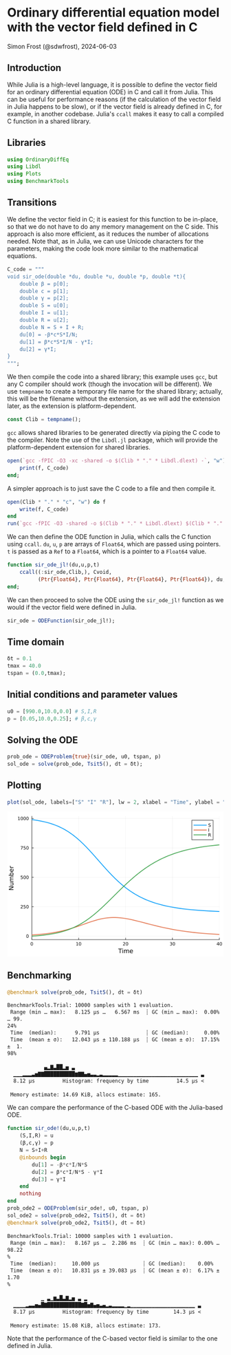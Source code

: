 # Ordinary differential equation model with the vector field defined in C
Simon Frost (@sdwfrost), 2024-06-03

## Introduction

While Julia is a high-level language, it is possible to define the vector field for an ordinary differential equation (ODE) in C and call it from Julia. This can be useful for performance reasons (if the calculation of the vector field in Julia happens to be slow), or if the vector field is already defined in C, for example, in another codebase. Julia's `ccall` makes it easy to call a compiled C function in a shared library.

## Libraries

```julia
using OrdinaryDiffEq
using Libdl
using Plots
using BenchmarkTools
```




## Transitions

We define the vector field in C; it is easiest for this function to be in-place, so that we do not have to do any memory management on the C side. This approach is also more efficient, as it reduces the number of allocations needed. Note that, as in Julia, we can use Unicode characters for the parameters, making the code look more similar to the mathematical equations.

```julia
C_code = """
void sir_ode(double *du, double *u, double *p, double *t){
    double β = p[0];
    double c = p[1];
    double γ = p[2];
    double S = u[0];
    double I = u[1];
    double R = u[2];
    double N = S + I + R;
    du[0] = -β*c*S*I/N;
    du[1] = β*c*S*I/N - γ*I;
    du[2] = γ*I;
}
""";
```




We then compile the code into a shared library; this example uses `gcc`, but any C compiler should work (though the invocation will be different). We use `tempname` to create a temporary file name for the shared library; actually, this will be the filename without the extension, as we will add the extension later, as the extension is platform-dependent.

```julia
const Clib = tempname();
```




`gcc` allows shared libraries to be generated directly via piping the C code to the compiler. Note the use of the `Libdl.jl` package, which will provide the platform-dependent extension for shared libraries.

```julia
open(`gcc -fPIC -O3 -xc -shared -o $(Clib * "." * Libdl.dlext) -`, "w") do f
    print(f, C_code)
end;
```



A simpler approach is to just save the C code to a file and then compile it.

```julia
open(Clib * "." * "c", "w") do f
    write(f, C_code)
end
run(`gcc -fPIC -O3 -shared -o $(Clib * "." * Libdl.dlext) $(Clib * "." * "c")`);
```




We can then define the ODE function in Julia, which calls the C function using `ccall`. `du`, `u`, `p` are arrays of `Float64`, which are passed using pointers. `t` is passed as a `Ref` to a `Float64`, which is a pointer to a `Float64` value.

```julia
function sir_ode_jl!(du,u,p,t)
    ccall((:sir_ode,Clib,), Cvoid,
          (Ptr{Float64}, Ptr{Float64}, Ptr{Float64}, Ptr{Float64}), du, u, p, Ref(t))
end;
```




We can then proceed to solve the ODE using the `sir_ode_jl!` function as we would if the vector field were defined in Julia.

```julia
sir_ode = ODEFunction(sir_ode_jl!);
```




## Time domain

```julia
δt = 0.1
tmax = 40.0
tspan = (0.0,tmax);
```




## Initial conditions and parameter values

```julia
u0 = [990.0,10.0,0.0] # S,I,R
p = [0.05,10.0,0.25]; # β,c,γ
```




## Solving the ODE

```julia
prob_ode = ODEProblem{true}(sir_ode, u0, tspan, p)
sol_ode = solve(prob_ode, Tsit5(), dt = δt);
```




## Plotting

```julia
plot(sol_ode, labels=["S" "I" "R"], lw = 2, xlabel = "Time", ylabel = "Number")
```

![](figures/ode_ccall_11_1.png)



## Benchmarking

```julia
@benchmark solve(prob_ode, Tsit5(), dt = δt)
```

```
BenchmarkTools.Trial: 10000 samples with 1 evaluation.
 Range (min … max):   8.125 μs …   6.567 ms  ┊ GC (min … max):  0.00% … 99.
24%
 Time  (median):      9.791 μs               ┊ GC (median):     0.00%
 Time  (mean ± σ):   12.043 μs ± 110.188 μs  ┊ GC (mean ± σ):  17.15% ±  1.
98%

            ▄▂▇▃██▂▅ ▃                                          
  ▁▁▁▂▂▂▃▅▇▇██████████▆▇▇▄▅▃▃▂▃▂▂▂▂▂▁▁▁▁▁▁▁▁▁▁▁▁▁▁▁▁▁▁▁▁▁▁▁▁▁▁ ▃
  8.12 μs         Histogram: frequency by time         14.5 μs <

 Memory estimate: 14.69 KiB, allocs estimate: 165.
```





We can compare the performance of the C-based ODE with the Julia-based ODE.

```julia
function sir_ode!(du,u,p,t)
    (S,I,R) = u
    (β,c,γ) = p
    N = S+I+R
    @inbounds begin
        du[1] = -β*c*I/N*S
        du[2] = β*c*I/N*S - γ*I
        du[3] = γ*I
    end
    nothing
end
prob_ode2 = ODEProblem(sir_ode!, u0, tspan, p)
sol_ode2 = solve(prob_ode2, Tsit5(), dt = δt)
@benchmark solve(prob_ode2, Tsit5(), dt = δt)
```

```
BenchmarkTools.Trial: 10000 samples with 1 evaluation.
 Range (min … max):   8.167 μs …  2.286 ms  ┊ GC (min … max): 0.00% … 98.22
%
 Time  (median):     10.000 μs              ┊ GC (median):    0.00%
 Time  (mean ± σ):   10.831 μs ± 39.083 μs  ┊ GC (mean ± σ):  6.17% ±  1.70
%

           ▁ ▃▁▆▃█▃▇▂▅ ▃ ▂                                     
  ▁▁▁▁▂▃▃▅▄█▇███████████▇█▅▇▄▅▃▄▂▃▂▂▂▂▁▂▁▁▁▁▁▁▁▁▁▁▁▁▁▁▁▁▁▁▁▁▁ ▃
  8.17 μs         Histogram: frequency by time        14.3 μs <

 Memory estimate: 15.08 KiB, allocs estimate: 173.
```





Note that the performance of the C-based vector field is similar to the one defined in Julia.